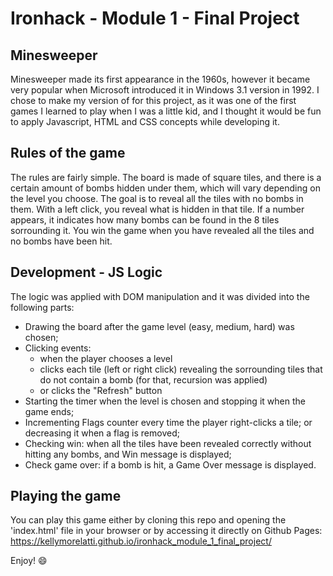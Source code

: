 # Ironhack - Module 1 - Final Project
## Minesweeper

Minesweeper made its first appearance in the 1960s, however it became very popular when Microsoft introduced it in Windows 3.1 version in 1992. I chose to make my version of for this project, as it was one of the first games I learned to play when I was a little kid, and I thought it would be fun to apply Javascript, HTML and CSS concepts while developing it.


## Rules of the game

The rules are fairly simple. The board is made of square tiles, and there is a certain amount of bombs hidden under them, which will vary depending on the level you choose. The goal is to reveal all the tiles with no bombs in them. With a left click, you reveal what is hidden in that tile. If a number appears, it indicates how many bombs can be found in the 8 tiles sorrounding it. You win the game when you have revealed all the tiles and no bombs have been hit.


## Development - JS Logic

The logic was applied with DOM manipulation and it was divided into the following parts:
- Drawing the board after the game level (easy, medium, hard) was chosen;
- Clicking events: 
    - when the player chooses a level
    - clicks each tile (left or right click) revealing the sorrounding tiles that do not contain a bomb (for that, recursion was applied)
    - or clicks the "Refresh" button
- Starting the timer when the level is chosen and stopping it when the game ends;
- Incrementing Flags counter every time the player right-clicks a tile; or decreasing it when a flag is removed;
- Checking win: when all the tiles have been revealed correctly without hitting any bombs, and Win message is displayed;
- Check game over: if a bomb is hit, a Game Over message is displayed.


## Playing the game

You can play this game either by cloning this repo and opening the 'index.html' file in your browser or by accessing it directly on Github Pages: https://kellymorelatti.github.io/ironhack_module_1_final_project/

Enjoy! 😄


